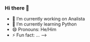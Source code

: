 ### Hi there 👋

- 🔭 I’m currently working on Analista
- 🌱 I’m currently learning Python
- 😄 Pronouns: He/Him
- ⚡ Fun fact: ...
-->
